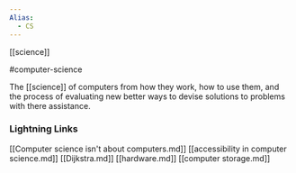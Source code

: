 ```yaml
---
Alias:
  - CS
---
```


[[science]]

#computer-science

The [[science]] of computers from how they work, how to use them, and the process of evaluating new better ways to devise solutions to problems with there assistance.

### Lightning Links
[[Computer science isn't about computers.md]]     [[accessibility in computer science.md]]     [[Dijkstra.md]]     [[hardware.md]]     [[computer storage.md]]